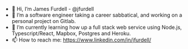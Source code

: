 - 👋 Hi, I’m James Furdell - @jfurdell
- 👀 I’m a software engineer taking a career sabbatical, and working on a personal project on Gitlab.
- 🌱 I’m currently learning how up a full stack web service using Node.js, Typescript/React, Mapbox, Postgres and Heroku.
- 📫 How to reach me: https://www.linkedin.com/in/jfurdell/

<!---
jfurdell/jfurdell is a ✨ special ✨ repository because its `README.md` (this file) appears on your GitHub profile.
You can click the Preview link to take a look at your changes.
--->
